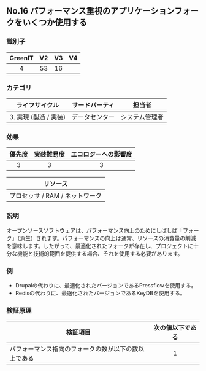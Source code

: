 ## No.16 パフォーマンス重視のアプリケーションフォークをいくつか使用する

### 識別子

| GreenIT |  V2  |  V3  |  V4  |
|:-------:|:----:|:----:|:----:|
|  4    | 53  | 16  |      |

### カテゴリ

| ライフサイクル |  サードパーティ  |  担当者  |
|:---------:|:----:|:----:|
| 3. 実現 (製造 / 実装) | データセンター | システム管理者 |

### 効果

| 優先度 |      実装難易度       |  エコロジーへの影響度    |
|:-------------------:|:-------------------------:|:---------------------:|
| 3 | 3 | 3 |

|リソース                                      |
|:----------------------------------------------------------:|
|  プロセッサ  / RAM / ネットワーク  |

### 説明

オープンソースソフトウェアは、パフォーマンス向上のためにしばしば「フォーク」（派生）されます。パフォーマンスの向上は通常、リソースの消費量の削減を意味します。したがって、最適化されたフォークが存在し、プロジェクトに十分な機能と技術的範囲を提供する場合、それを使用する必要があります。

### 例

- Drupalの代わりに、最適化されたバージョンであるPressflowを使用する。
- Redisの代わりに、最適化されたバージョンであるKeyDBを使用する。

### 検証原理

| 検証項目     | 次の値以下である   |  
|-------------------|:-------------------------:|
| パフォーマンス指向のフォークの数が以下の数以上である | 1  |
